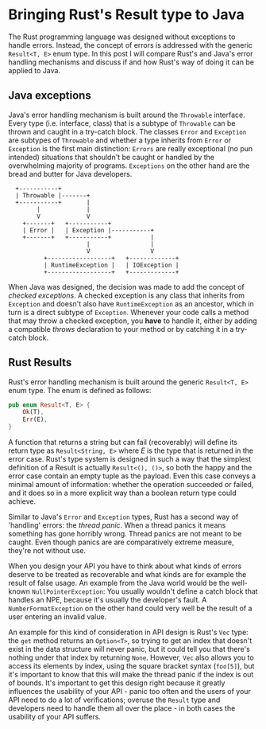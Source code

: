 # Bringing Rust's Result type to Java

The Rust programming language was designed without exceptions to handle errors. Instead, the concept of errors is addressed with the generic `Result<T, E>` enum type. In this post I will compare Rust's and Java's error handling mechanisms and discuss if and how Rust's way of doing it can be applied to Java.

## Java exceptions

Java's error handling mechanism is built around the `Throwable` interface. Every type (i.e. interface, class) that is a subtype of `Throwable` can be thrown and caught in a try-catch block. The classes `Error` and `Exception` are subtypes of `Throwable` and whether a type inherits from `Error` or `Exception` is the first main distinction: `Errors` are really exceptional (no pun intended) situations that shouldn't be caught or handled by the overwhelming majority of programs. `Exceptions` on the other hand are the bread and butter for Java developers.

```
  +-----------+
  | Throwable |-------+
  +-----------+       |
        |             |
        V             V
    +-------+   +-----------+
    | Error |   | Exception |-----------+
    +-------+   +-----------+           |
                      |                 |
                      V                 V
          +------------------+   +-------------+
          | RuntimeException |   | IOException |
          +------------------+   +-------------+
```

When Java was designed, the decision was made to add the concept of *checked exceptions*. A checked exception is any class that inherits from `Exception` and doesn't also have `RuntimeException` as an ancestor, which in turn is a direct subtype of `Exception`. Whenever your code calls a method that may throw a checked exception, you **have** to handle it, either by adding a compatible *throws* declaration to your method or by catching it in a try-catch block.

## Rust Results

Rust's error handling mechanism is built around the generic `Result<T, E>` enum type. The enum is defined as follows:
```rust
pub enum Result<T, E> {
    Ok(T),
    Err(E),
}
```
A function that returns a string but can fail (recoverably) will define its return type as `Result<String, E>` where *E* is the type that is returned in the error case. Rust's type system is designed in such a way that the simplest definition of a Result is actually `Result<(), ()>`, so both the happy and the error case contain an empty tuple as the payload. Even this case conveys a minimal amount of information: whether the operation succeeded or failed, and it does so in a more explicit way than a boolean return type could achieve.

Similar to Java's `Error` and `Exception` types, Rust has a second way of 'handling' errors: the *thread panic*. When a thread panics it means something has gone horribly wrong. Thread panics are not meant to be caught. Even though panics are are comparatively extreme measure, they're not without use.

When you design your API you have to think about what kinds of errors deserve to be treated as recoverable and what kinds are for example the result of false usage. An example from the Java world would be the well-known `NullPointerException`: You usually wouldn't define a catch block that handles an NPE, because it's usually the developer's fault. A `NumberFormatException` on the other hand could very well be the result of a user entering an invalid value.

An example for this kind of consideration in API design is Rust's `Vec` type: the `get` method returns an `Option<T>`, so trying to get an index that doesn't exist in the data structure will never panic, but it could tell you that there's nothing under that index by returning `None`. However, `Vec` also allows you to access its elements by index, using the square bracket syntax (`foo[5]`), but it's important to know that this will make the thread panic if the index is out of bounds. It's important to get this design right because it greatly influences the usability of your API - panic too often and the users of your API need to do a lot of verifications; overuse the `Result` type and developers need to handle them all over the place - in both cases the usability of your API suffers.
